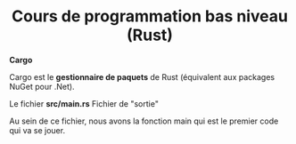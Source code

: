  <center> <h1> Cours de programmation bas niveau (Rust) </h1> </center>

**Cargo**

Cargo est le **gestionnaire de paquets** de Rust (équivalent aux packages NuGet pour .Net).

Le fichier **src/main.rs** Fichier de "sortie"

Au sein de ce fichier, nous avons la fonction main qui est le premier code qui va se jouer.
